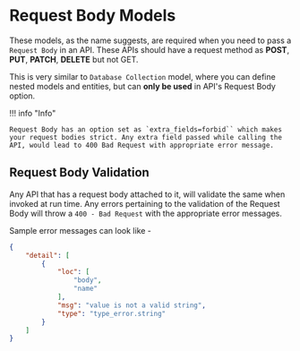 # Request Body Models
These models, as the name suggests, are required when you need to pass a `Request Body` in an API. These APIs should have a request method as **POST**, **PUT**, **PATCH**, **DELETE** but not GET.

This is very similar to `Database Collection` model, where you can define nested models and entities, but can **only be used** in API's Request Body option.

!!! info "Info"

    Request Body has an option set as `extra_fields=forbid`` which makes your request bodies strict. Any extra field passed while calling the API, would lead to 400 Bad Request with appropriate error message.

## Request Body Validation

Any API that has a request body attached to it, will validate the same when invoked at run time. Any errors pertaining to the validation of the Request Body will throw a `400 - Bad Request` with the appropriate error messages.

Sample error messages can look like - 

```json
{
    "detail": [
        {
            "loc": [
                "body",
                "name"
            ],
            "msg": "value is not a valid string",
            "type": "type_error.string"
        }
    ]
}
```